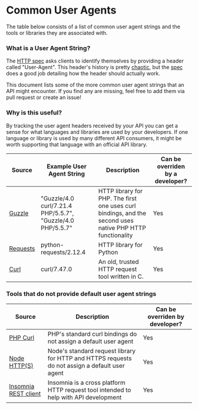 # Common User Agents


The table below consists of a list of common user agent strings and the tools or libraries they are associated with.

### What is a User Agent String?
The [HTTP spec](https://tools.ietf.org/html/rfc7231#section-5.5.3) asks clients to identify themselves by providing a header called "User-Agent". This header's history is pretty [chaotic](http://webaim.org/blog/user-agent-string-history/), but the [spec](https://tools.ietf.org/html/rfc7231#section-5.5.3) does a good job detailing how the header should actually work. 

This document lists some of the more common user agent strings that an API might encounter. If you find any are missing, feel free to add them via pull request or create an issue!

### Why is this useful?
By tracking the user agent headers received by your API you can get a sense for what languages and libraries are used by your developers. If one language or library is used by many different API consumers, it might be worth supporting that language with an official API library.


| Source | Example User Agent String | Description  | Can be overriden by a developer? |
|-------------------|--------|--------------|-------------------|
| [Guzzle](https://github.com/guzzle/guzzle/blob/master/src/functions.php#L131) | "Guzzle/4.0 curl/7.21.4 PHP/5.5.7", "Guzzle/4.0 PHP/5.5.7" | HTTP library for PHP. The first one uses curl bindings, and the second uses native PHP HTTP functionality | Yes
| [Requests](https://github.com/kennethreitz/requests/blob/master/requests/utils.py#L649-L655) | python-requests/2.12.4 | HTTP library for Python | Yes
| [Curl](https://curl.haxx.se/) | curl/7.47.0 | An old, trusted HTTP request tool written in C. | Yes

### Tools that do not provide default user agent strings
| Source | Description | Can be overriden by developer? |
|-------------------|--------|--------------|
| [PHP Curl](http://php.net/manual/en/book.curl.php) | PHP's standard curl bindings do not assign a default user agent | Yes
| [Node HTTP(S)](https://nodejs.org/dist/latest-v7.x/docs/api/http.html) | Node's standard request library for HTTP and HTTPS requests do not assign a default user agent | Yes
| [Insomnia REST client](https://insomnia.rest/) | Insomnia is a cross platform HTTP request tool intended to help with API development |  Yes
